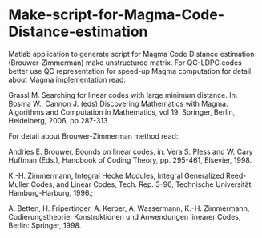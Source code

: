 # Make-script-for-Magma-Code-Distance-estimation
Matlab application to generate script for Magma Code Distance estimation (Brouwer-Zimmerman)
make unstructured matrix. For QC-LDPC codes better use QC representation for speed-up Magma computation
for detail about Magma implementation read:

 Grassl M. Searching for linear codes with large minimum distance. In: Bosma W., Cannon J. (eds) Discovering Mathematics with Magma. Algorithms and Computation in Mathematics, vol 19. Springer, Berlin, Heidelberg, 2006, pp 287-313
 
 
 
 For detail about Brouwer-Zimmerman method read:
 
 
 
Andries E. Brouwer, Bounds on linear codes, in: Vera S. Pless and W. Cary Huffman (Eds.), Handbook of Coding Theory, pp. 295-461, Elsevier, 1998.


 K.-H. Zimmermann, Integral Hecke Modules, Integral Generalized Reed-Muller Codes, and Linear Codes, Tech. Rep. 3-96, Technische Universität Hamburg-Harburg, 1996.; 
 
 
 A. Betten, H. Fripertinger, A. Kerber, A. Wassermann, K.-H. Zimmermann, Codierungstheorie: Konstruktionen und Anwendungen linearer Codes, Berlin: Springer, 1998.


